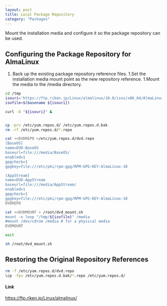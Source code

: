 ```yaml
---
layout: post
title: Local Package Repository
category: "Packages"
---
```


Mount the installation media and configure it so the package repository can be used.

## Configuring the Package Repository for AlmaLinux

1. Back up the existing package repository reference files.
1.Set the installation media mount point as the new repository reference.
1.Mount the media to the /media directory.

```sh
cd /tmp
isouri='https://ftp.riken.jp/Linux/almalinux/10.0/isos/x86_64/AlmaLinux-10-latest-x86_64-dvd.iso'
isofile=$(basename ${isouri})

curl -O "${isouri}" &


cp -prv /etc/yum.repos.d/ /etc/yum.repos.d.bak
rm -rf /etc/yum.repos.d/*.repo

cat <<DVDREPO >/etc/yum.repos.d/dvd.repo
[BaseOS]
name=DVD-BaseOS
baseurl=file:///media/BaseOS/
enabled=1
gpgcheck=1
gpgkey=file:///etc/pki/rpm-gpg/RPM-GPG-KEY-AlmaLinux-10

[AppStream]
name=DVD-AppStream
baseurl=file:///media/AppStream/
enabled=1
gpgcheck=1
gpgkey=file:///etc/pki/rpm-gpg/RPM-GPG-KEY-AlmaLinux-10
DVDREPO

cat <<DVDMOUNT > /root/dvd_mount.sh
mount -o loop "/tmp/${isofile}" /media
#mount /dev/cdrom /media # for a physical media
DVDMOUNT

wait

sh /root/dvd_mount.sh
```

## Restoring the Original Repository References

```sh
rm -f /etc/yum.repos.d/dvd.repo
\cp -fpv /etc/yum.repos.d.bak/*.repo /etc/yum.repos.d/
```

#### Link

<https://ftp.riken.jp/Linux/almalinux/>